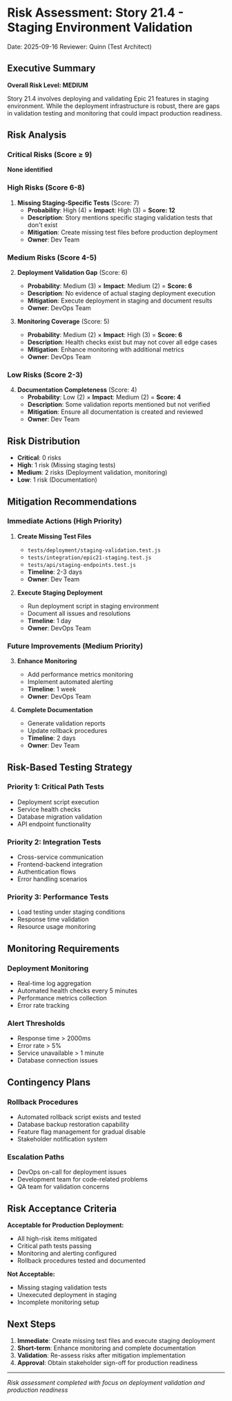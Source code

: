 # Risk Assessment: Story 21.4 - Staging Environment Validation

Date: 2025-09-16
Reviewer: Quinn (Test Architect)

## Executive Summary

**Overall Risk Level: MEDIUM**

Story 21.4 involves deploying and validating Epic 21 features in staging environment. While the deployment infrastructure is robust, there are gaps in validation testing and monitoring that could impact production readiness.

## Risk Analysis

### Critical Risks (Score ≥ 9)

**None identified**

### High Risks (Score 6-8)

1. **Missing Staging-Specific Tests** (Score: 7)
   - **Probability**: High (4) × **Impact**: High (3) = **Score: 12**
   - **Description**: Story mentions specific staging validation tests that don't exist
   - **Mitigation**: Create missing test files before production deployment
   - **Owner**: Dev Team

### Medium Risks (Score 4-5)

2. **Deployment Validation Gap** (Score: 6)
   - **Probability**: Medium (3) × **Impact**: Medium (2) = **Score: 6**
   - **Description**: No evidence of actual staging deployment execution
   - **Mitigation**: Execute deployment in staging and document results
   - **Owner**: DevOps Team

3. **Monitoring Coverage** (Score: 5)
   - **Probability**: Medium (2) × **Impact**: High (3) = **Score: 6**
   - **Description**: Health checks exist but may not cover all edge cases
   - **Mitigation**: Enhance monitoring with additional metrics
   - **Owner**: DevOps Team

### Low Risks (Score 2-3)

4. **Documentation Completeness** (Score: 4)
   - **Probability**: Low (2) × **Impact**: Medium (2) = **Score: 4**
   - **Description**: Some validation reports mentioned but not verified
   - **Mitigation**: Ensure all documentation is created and reviewed
   - **Owner**: Dev Team

## Risk Distribution

- **Critical**: 0 risks
- **High**: 1 risk (Missing staging tests)
- **Medium**: 2 risks (Deployment validation, monitoring)
- **Low**: 1 risk (Documentation)

## Mitigation Recommendations

### Immediate Actions (High Priority)

1. **Create Missing Test Files**
   - `tests/deployment/staging-validation.test.js`
   - `tests/integration/epic21-staging.test.js`
   - `tests/api/staging-endpoints.test.js`
   - **Timeline**: 2-3 days
   - **Owner**: Dev Team

2. **Execute Staging Deployment**
   - Run deployment script in staging environment
   - Document all issues and resolutions
   - **Timeline**: 1 day
   - **Owner**: DevOps Team

### Future Improvements (Medium Priority)

3. **Enhance Monitoring**
   - Add performance metrics monitoring
   - Implement automated alerting
   - **Timeline**: 1 week
   - **Owner**: DevOps Team

4. **Complete Documentation**
   - Generate validation reports
   - Update rollback procedures
   - **Timeline**: 2 days
   - **Owner**: Dev Team

## Risk-Based Testing Strategy

### Priority 1: Critical Path Tests
- Deployment script execution
- Service health checks
- Database migration validation
- API endpoint functionality

### Priority 2: Integration Tests
- Cross-service communication
- Frontend-backend integration
- Authentication flows
- Error handling scenarios

### Priority 3: Performance Tests
- Load testing under staging conditions
- Response time validation
- Resource usage monitoring

## Monitoring Requirements

### Deployment Monitoring
- Real-time log aggregation
- Automated health checks every 5 minutes
- Performance metrics collection
- Error rate tracking

### Alert Thresholds
- Response time > 2000ms
- Error rate > 5%
- Service unavailable > 1 minute
- Database connection issues

## Contingency Plans

### Rollback Procedures
- Automated rollback script exists and tested
- Database backup restoration capability
- Feature flag management for gradual disable
- Stakeholder notification system

### Escalation Paths
- DevOps on-call for deployment issues
- Development team for code-related problems
- QA team for validation concerns

## Risk Acceptance Criteria

**Acceptable for Production Deployment:**
- All high-risk items mitigated
- Critical path tests passing
- Monitoring and alerting configured
- Rollback procedures tested and documented

**Not Acceptable:**
- Missing staging validation tests
- Unexecuted deployment in staging
- Incomplete monitoring setup

## Next Steps

1. **Immediate**: Create missing test files and execute staging deployment
2. **Short-term**: Enhance monitoring and complete documentation
3. **Validation**: Re-assess risks after mitigation implementation
4. **Approval**: Obtain stakeholder sign-off for production readiness

---

*Risk assessment completed with focus on deployment validation and production readiness*